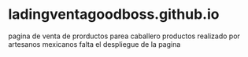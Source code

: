 # ladingventagoodboss.github.io
pagina de venta de prorductos parea caballero
productos realizado por artesanos mexicanos
falta el despliegue de la pagina 
